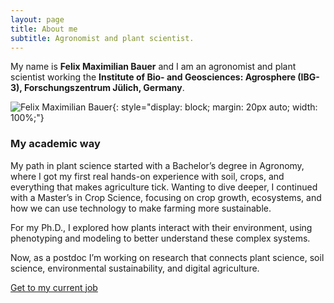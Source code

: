 ```yaml
---
layout: page
title: About me
subtitle: Agronomist and plant scientist.
---
```



My name is **Felix Maximilian Bauer** and I am an agronomist and plant scientist working the **Institute of Bio- and Geosciences: Agrosphere (IBG-3), Forschungszentrum Jülich, Germany**.

![Felix Maximilian Bauer](/assets/img/rhizo.JPG){: style="display: block; margin: 20px auto; width: 100%;"}


### My academic way

My path in plant science started with a Bachelor’s degree in Agronomy, where I got my first real hands-on experience with soil, crops, and everything that makes agriculture tick. Wanting to dive deeper, I continued with a Master’s in Crop Science, focusing on crop growth, ecosystems, and how we can use technology to make farming more sustainable.

For my Ph.D., I explored how plants interact with their environment, using phenotyping and modeling to better understand these complex systems. 

Now, as a postdoc I’m working on research that connects plant science, soil science, environmental sustainability, and digital agriculture.

[Get to my current job](https://www.fz-juelich.de/profile/bauer_f)

